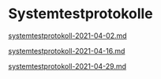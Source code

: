 # Systemtestprotokolle

[systemtestprotokoll-2021-04-02.md](./systemtestprotokolle/systemtestprotokoll-2021-04-02.md)

[systemtestprotokoll-2021-04-16.md](./systemtestprotokolle/systemtestprotokoll-2021-04-16.md)

[systemtestprotokoll-2021-04-29.md](./systemtestprotokolle/systemtestprotokoll-2021-04-29.md)
